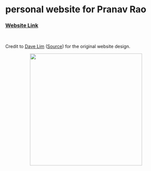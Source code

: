 # personal website for Pranav Rao

### [Website Link](https://pvrao2.github.io/)
<br>

Credit to [Dave Lim](https://dlimiter.net) ([Source](https://github.com/dlimiter/dlimiter.github.io)) for the original website design. 

<p align ="center">
<img src="pvrao2.github.io/_img/SVD.png" alt="" width="350"/>
</p>
